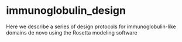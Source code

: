 # immunoglobulin_design

Here we describe a series of design protocols for immunoglobulin-like domains de novo using the Rosetta modeling software
